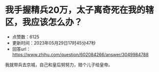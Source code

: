 # 我手握精兵20万，太子离奇死在我的辖区，我应该怎么办？
- 点赞数：6125
- 更新时间：2023年05月29日17时45分47秒
- 回答url：https://www.zhihu.com/question/602084266/answer/3049984788
<body>
 <p data-pid="ekQLRrEv">我就带兵去京城，自己和皇后努努力，赔个儿子给皇帝。</p>
</body>